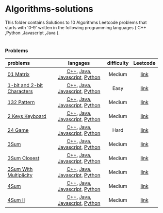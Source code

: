 # Algorithms-solutions
This folder contains Solutions to 10 Algorithms Leetcode problems that starts with '0-9' written in the following programming languages ( C++ ,Python ,Javascript ,Java ).<br><br>
### Problems ###
|problems|langages|difficulty|Leetcode|
|:-------|:------:|:--------:|:------:|
|[01 Matrix](https://github.com/AnasImloul/Leetcode-solutions/tree/main/algorithms/0-9/01%20Matrix/)|[C++](https://github.com/AnasImloul/Leetcode-solutions/tree/main/algorithms/0-9/01%20Matrix/01%20Matrix.cpp), [Java](https://github.com/AnasImloul/Leetcode-solutions/tree/main/algorithms/0-9/01%20Matrix/01%20Matrix.java), [Javascript](https://github.com/AnasImloul/Leetcode-solutions/tree/main/algorithms/0-9/01%20Matrix/01%20Matrix.js), [Python](https://github.com/AnasImloul/Leetcode-solutions/tree/main/algorithms/0-9/01%20Matrix/01%20Matrix.py)|Medium|[link](https://leetcode.com/problems/01-matrix)|
|[1-bit and 2-bit Characters](https://github.com/AnasImloul/Leetcode-solutions/tree/main/algorithms/0-9/1-bit%20and%202-bit%20Characters/)|[C++](https://github.com/AnasImloul/Leetcode-solutions/tree/main/algorithms/0-9/1-bit%20and%202-bit%20Characters/1-bit%20and%202-bit%20Characters.cpp), [Java](https://github.com/AnasImloul/Leetcode-solutions/tree/main/algorithms/0-9/1-bit%20and%202-bit%20Characters/1-bit%20and%202-bit%20Characters.java), [Javascript](https://github.com/AnasImloul/Leetcode-solutions/tree/main/algorithms/0-9/1-bit%20and%202-bit%20Characters/1-bit%20and%202-bit%20Characters.js), [Python](https://github.com/AnasImloul/Leetcode-solutions/tree/main/algorithms/0-9/1-bit%20and%202-bit%20Characters/1-bit%20and%202-bit%20Characters.py)|Easy|[link](https://leetcode.com/problems/1-bit-and-2-bit-characters)|
|[132 Pattern](https://github.com/AnasImloul/Leetcode-solutions/tree/main/algorithms/0-9/132%20Pattern/)|[C++](https://github.com/AnasImloul/Leetcode-solutions/tree/main/algorithms/0-9/132%20Pattern/132%20Pattern.cpp), [Java](https://github.com/AnasImloul/Leetcode-solutions/tree/main/algorithms/0-9/132%20Pattern/132%20Pattern.java), [Javascript](https://github.com/AnasImloul/Leetcode-solutions/tree/main/algorithms/0-9/132%20Pattern/132%20Pattern.js), [Python](https://github.com/AnasImloul/Leetcode-solutions/tree/main/algorithms/0-9/132%20Pattern/132%20Pattern.py)|Medium|[link](https://leetcode.com/problems/132-pattern)|
|[2 Keys Keyboard](https://github.com/AnasImloul/Leetcode-solutions/tree/main/algorithms/0-9/2%20Keys%20Keyboard/)|[C++](https://github.com/AnasImloul/Leetcode-solutions/tree/main/algorithms/0-9/2%20Keys%20Keyboard/2%20Keys%20Keyboard.cpp), [Java](https://github.com/AnasImloul/Leetcode-solutions/tree/main/algorithms/0-9/2%20Keys%20Keyboard/2%20Keys%20Keyboard.java), [Javascript](https://github.com/AnasImloul/Leetcode-solutions/tree/main/algorithms/0-9/2%20Keys%20Keyboard/2%20Keys%20Keyboard.js), [Python](https://github.com/AnasImloul/Leetcode-solutions/tree/main/algorithms/0-9/2%20Keys%20Keyboard/2%20Keys%20Keyboard.py)|Medium|[link](https://leetcode.com/problems/2-keys-keyboard)|
|[24 Game](https://github.com/AnasImloul/Leetcode-solutions/tree/main/algorithms/0-9/24%20Game/)|[C++](https://github.com/AnasImloul/Leetcode-solutions/tree/main/algorithms/0-9/24%20Game/24%20Game.cpp), [Java](https://github.com/AnasImloul/Leetcode-solutions/tree/main/algorithms/0-9/24%20Game/24%20Game.java), [Javascript](https://github.com/AnasImloul/Leetcode-solutions/tree/main/algorithms/0-9/24%20Game/24%20Game.js), [Python](https://github.com/AnasImloul/Leetcode-solutions/tree/main/algorithms/0-9/24%20Game/24%20Game.py)|Hard|[link](https://leetcode.com/problems/24-game)|
|[3Sum](https://github.com/AnasImloul/Leetcode-solutions/tree/main/algorithms/0-9/3Sum/)|[C++](https://github.com/AnasImloul/Leetcode-solutions/tree/main/algorithms/0-9/3Sum/3Sum.cpp), [Java](https://github.com/AnasImloul/Leetcode-solutions/tree/main/algorithms/0-9/3Sum/3Sum.java), [Javascript](https://github.com/AnasImloul/Leetcode-solutions/tree/main/algorithms/0-9/3Sum/3Sum.js), [Python](https://github.com/AnasImloul/Leetcode-solutions/tree/main/algorithms/0-9/3Sum/3Sum.py)|Medium|[link](https://leetcode.com/problems/3sum)|
|[3Sum Closest](https://github.com/AnasImloul/Leetcode-solutions/tree/main/algorithms/0-9/3Sum%20Closest/)|[C++](https://github.com/AnasImloul/Leetcode-solutions/tree/main/algorithms/0-9/3Sum%20Closest/3Sum%20Closest.cpp), [Java](https://github.com/AnasImloul/Leetcode-solutions/tree/main/algorithms/0-9/3Sum%20Closest/3Sum%20Closest.java), [Javascript](https://github.com/AnasImloul/Leetcode-solutions/tree/main/algorithms/0-9/3Sum%20Closest/3Sum%20Closest.js), [Python](https://github.com/AnasImloul/Leetcode-solutions/tree/main/algorithms/0-9/3Sum%20Closest/3Sum%20Closest.py)|Medium|[link](https://leetcode.com/problems/3sum-closest)|
|[3Sum With Multiplicity](https://github.com/AnasImloul/Leetcode-solutions/tree/main/algorithms/0-9/3Sum%20With%20Multiplicity/)|[C++](https://github.com/AnasImloul/Leetcode-solutions/tree/main/algorithms/0-9/3Sum%20With%20Multiplicity/3Sum%20With%20Multiplicity.cpp), [Java](https://github.com/AnasImloul/Leetcode-solutions/tree/main/algorithms/0-9/3Sum%20With%20Multiplicity/3Sum%20With%20Multiplicity.java), [Javascript](https://github.com/AnasImloul/Leetcode-solutions/tree/main/algorithms/0-9/3Sum%20With%20Multiplicity/3Sum%20With%20Multiplicity.js), [Python](https://github.com/AnasImloul/Leetcode-solutions/tree/main/algorithms/0-9/3Sum%20With%20Multiplicity/3Sum%20With%20Multiplicity.py)|Medium|[link](https://leetcode.com/problems/3sum-with-multiplicity)|
|[4Sum](https://github.com/AnasImloul/Leetcode-solutions/tree/main/algorithms/0-9/4Sum/)|[C++](https://github.com/AnasImloul/Leetcode-solutions/tree/main/algorithms/0-9/4Sum/4Sum.cpp), [Java](https://github.com/AnasImloul/Leetcode-solutions/tree/main/algorithms/0-9/4Sum/4Sum.java), [Javascript](https://github.com/AnasImloul/Leetcode-solutions/tree/main/algorithms/0-9/4Sum/4Sum.js), [Python](https://github.com/AnasImloul/Leetcode-solutions/tree/main/algorithms/0-9/4Sum/4Sum.py)|Medium|[link](https://leetcode.com/problems/4sum)|
|[4Sum II](https://github.com/AnasImloul/Leetcode-solutions/tree/main/algorithms/0-9/4Sum%20II/)|[C++](https://github.com/AnasImloul/Leetcode-solutions/tree/main/algorithms/0-9/4Sum%20II/4Sum%20II.cpp), [Java](https://github.com/AnasImloul/Leetcode-solutions/tree/main/algorithms/0-9/4Sum%20II/4Sum%20II.java), [Javascript](https://github.com/AnasImloul/Leetcode-solutions/tree/main/algorithms/0-9/4Sum%20II/4Sum%20II.js), [Python](https://github.com/AnasImloul/Leetcode-solutions/tree/main/algorithms/0-9/4Sum%20II/4Sum%20II.py)|Medium|[link](https://leetcode.com/problems/4sum-ii)|